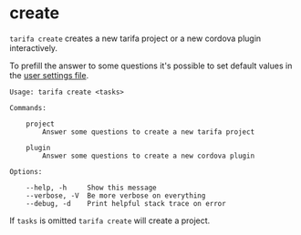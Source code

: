 # create

`tarifa create` creates a new tarifa project or a new cordova plugin interactively.

To prefill the answer to some questions it's possible to set default values in the [user settings file](../settings/index.md).

```
Usage: tarifa create <tasks>

Commands:

    project
        Answer some questions to create a new tarifa project

    plugin
        Answer some questions to create a new cordova plugin

Options:

    --help, -h     Show this message
    --verbose, -V  Be more verbose on everything
    --debug, -d    Print helpful stack trace on error
```

If `tasks` is omitted `tarifa create` will create a project.
